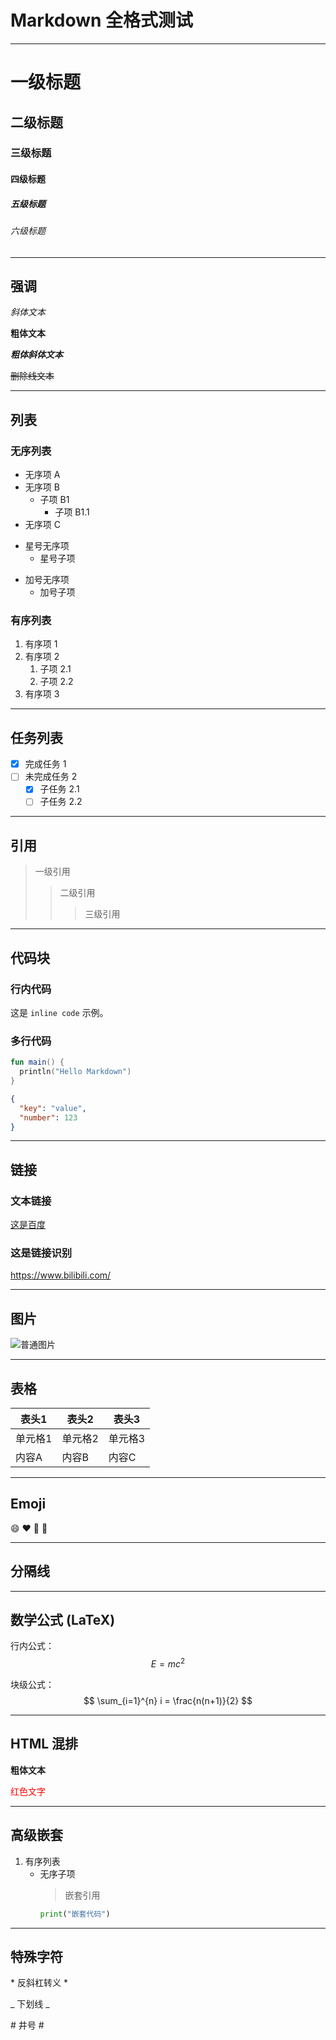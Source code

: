 # Markdown 全格式测试

---

# 一级标题

## 二级标题

### 三级标题

#### 四级标题

##### 五级标题

###### 六级标题

---

## 强调

*斜体文本*

__粗体文本__

_**粗体斜体文本**_

~~删除线文本~~

---

## 列表

### 无序列表

- 无序项 A
- 无序项 B
    - 子项 B1
        - 子项 B1.1
- 无序项 C

* 星号无序项
    * 星号子项

+ 加号无序项
    + 加号子项

### 有序列表

1. 有序项 1
2. 有序项 2
    1. 子项 2.1
    2. 子项 2.2
3. 有序项 3

---

## 任务列表

- [x] 完成任务 1
- [ ] 未完成任务 2
    - [x] 子任务 2.1
    - [ ] 子任务 2.2

---

## 引用

> 一级引用
>> 二级引用
>>> 三级引用

---

## 代码块

### 行内代码

这是 `inline code` 示例。

### 多行代码

```kotlin
fun main() {
  println("Hello Markdown")
}
```

```json
{
  "key": "value",
  "number": 123
}
```

---

## 链接

### 文本链接

[这是百度](https://www.baidu.com/)

### 这是链接识别

<https://www.bilibili.com/>



---

## 图片

![普通图片](https://img.picui.cn/free/2025/06/29/6861326bbc8e9.jpg)

---

## 表格

| 表头1  | 表头2  | 表头3  |
|------|------|------|
| 单元格1 | 单元格2 | 单元格3 |
| 内容A  | 内容B  | 内容C  |

---

## Emoji

:smile: :heart: :rocket: :100:

---

## 分隔线

---

## 数学公式 (LaTeX)

行内公式：$$E=mc^2$$

块级公式：
$$
\sum_{i=1}^{n} i = \frac{n(n+1)}{2}
$$

---

## HTML 混排

<b>粗体文本</b>

<font color="red">红色文字</font>

---

## 高级嵌套

1. 有序列表
    - 无序子项
      > 嵌套引用
      ```python
      print("嵌套代码")
      ```

---

## 特殊字符

\* 反斜杠转义 *

\_ 下划线 _

\# 井号 #

